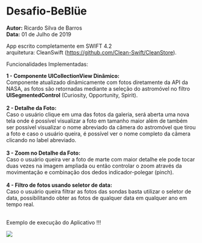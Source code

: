 # Desafio-BeBlüe
<b>Autor:</b> Ricardo Silva de Barros </br>
<b>Data:</b> 01 de Julho de 2019

App escrito completamente em SWIFT 4.2</br>
arquitetura: CleanSwift (https://github.com/Clean-Swift/CleanStore).</br>


Funcionalidades Implementadas:

<b>1 - Componente UICollectionView Dinâmico:</b></br>
Componente atualizado dinâmicamente com fotos diretamente da API da NASA, as fotos são retornadas mediante 
a seleção do astromóvel no filtro <b>UISegmentedControl</b> (Curiosity, Opportunity, Spirit).
</br>
</br>
<b>2 - Detalhe da Foto:</b></br>
Caso o usuário clique em uma das fotos da galeria, será aberta uma nova tela onde é possível visualizar a foto em tamanho maior
além de também ser possível visualizar o nome abreviado da câmera do astromóvel que tirou a foto e caso o usuário queira,
é possível ver o nome completo da câmera clicando no label abreviado.
</br>
</br>
<b>3 - Zoom no Detalhe da Foto:</b></br>
Caso o usuário queira ver a foto de marte com maior detalhe ele pode tocar duas vezes na imagem ampliada ou então 
controlar o zoom através da movimentação e combinação dos dedos indicador-polegar (pinch).
</br>
</br>
<b>4 - Filtro de fotos usando seletor de data:</b></br>
Caso o usuário queira filtrar as fotos das sondas basta utilizar o seletor de data, possibilitando obter as fotos
de qualquer data em qualquer ano em tempo real.
</br>
</br>

Exemplo de execução do Aplicativo !!!

![](ezgif.com-video-to-gif.gif)
